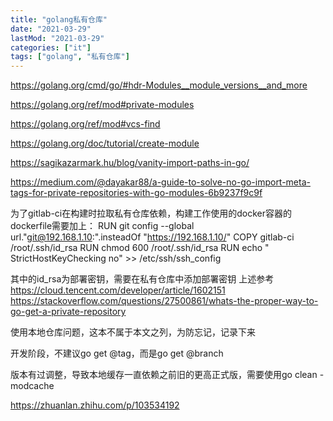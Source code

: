 ```yaml
---
title: "golang私有仓库"
date: "2021-03-29"
lastMod: "2021-03-29"
categories: ["it"]
tags: ["golang", "私有仓库"]
---
```


https://golang.org/cmd/go/#hdr-Modules__module_versions__and_more

https://golang.org/ref/mod#private-modules

https://golang.org/ref/mod#vcs-find

https://golang.org/doc/tutorial/create-module

https://sagikazarmark.hu/blog/vanity-import-paths-in-go/

https://medium.com/@dayakar88/a-guide-to-solve-no-go-import-meta-tags-for-private-repositories-with-go-modules-6b9237f9c9f

为了gitlab-ci在构建时拉取私有仓库依赖，构建工作使用的docker容器的dockerfile需要加上：
RUN git config --global url."git@192.168.1.10:".insteadOf "https://192.168.1.10/"
COPY gitlab-ci /root/.ssh/id_rsa
RUN chmod 600 /root/.ssh/id_rsa
RUN echo "    StrictHostKeyChecking no" >> /etc/ssh/ssh_config

其中的id_rsa为部署密钥，需要在私有仓库中添加部署密钥
上述参考
https://cloud.tencent.com/developer/article/1602151
https://stackoverflow.com/questions/27500861/whats-the-proper-way-to-go-get-a-private-repository

使用本地仓库问题，这本不属于本文之列，为防忘记，记录下来

开发阶段，不建议go get @tag，而是go get @branch

版本有过调整，导致本地缓存一直依赖之前旧的更高正式版，需要使用go clean -modcache

https://zhuanlan.zhihu.com/p/103534192